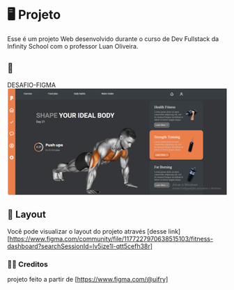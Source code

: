 # 🖥️ Projeto

Esse é um projeto Web desenvolvido durante o curso de Dev Fullstack da Infinity School com o professor Luan Oliveira.

## 🔎 
DESAFIO-FIGMA 
![](./assents/img/(print).png)


## 🎨 Layout

Você pode visualizar o layout do projeto através
[desse link][https://www.figma.com/community/file/1177227970638515103/fitness-dashboard?searchSessionId=lv5ize1l-qtt5cefh38r]

### 🧑‍💻 Creditos

projeto feito a partir de [https://www.figma.com/@uifry]
